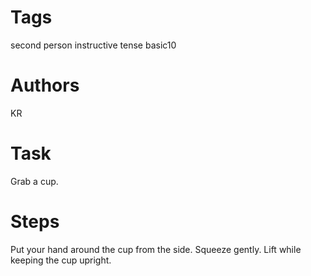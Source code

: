# Tags

second person
instructive tense
basic10

# Authors

KR

# Task

Grab a cup.

# Steps

Put your hand around the cup from the side.
Squeeze gently.
Lift while keeping the cup upright.
